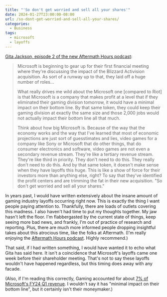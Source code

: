 ```yaml
---
title: "'So don't get worried and sell all your shares'"
date: 2024-01-27T23:00:00-08:00
url: /so-dont-get-worried-and-sell-all-your-shares/
categories:
  - Business
tags:
  - microsoft
  - layoffs
---
```


[Gita Jackson, episode 2 of the new Aftermath Hours podcast](https://sites.libsyn.com/506498/an-activision-blizzard-of-bad-news):

> Microsoft is beginning to gear up for their first financial meeting where they're discussing the impact of the Blizzard Activision acquisition. As sort of a runway up to that, they laid off a huge number of roles…
>
> What really drives me wild about the Microsoft one [compared to Riot] is that Microsoft is a company that makes profit at a level that if they eliminated their gaming division tomorrow, it would have a minimal impact on their bottom line. By that same token, they could keep their gaming division at exactly the same size and those 2,000 jobs would not actually impact their bottom line all that much.
>
> Think about how big Microsoft is. Because of the way that the economy works and the way that I've learned that most of economic projections are just sort of guesstimates and lies, video games for a company like Sony or Microsoft that do other things, that do consumer electronics and software, video games are not even a secondary revenue stream. They're like a tertiary revenue stream. They're like third in priority. They don't need to do this. They really don't need to do this. And by that same token, it doesn't make sense when they have layoffs this huge. This is like a show of force for their investors more than anything else, right? To say that they've identified the profit centers and are trimming the fat in their new acquisition. "So don't get worried and sell all your shares."

In years past, I would have written extensively about the insane amount of gaming industry layoffs occurring right now. This is exactly the thing I want people paying attention to. Thankfully, there are loads of outlets covering this madness. I also haven't had time to put my thoughts together. My jaw hasn't left the floor. I'm flabbergasted by the current state of things, keep seeing more bad news, and frankly, I'm out of practice of research and reporting. Plus, there are much more informed people dropping insightful takes about this atrocious time, like the folks at Aftermath. (I'm really enjoying the [Aftermath Hours podcast](https://aftermath.site/introducing-aftermath-hours-our-weekly-podcast). Highly recommend.)

That said, if I had written something, I would have wanted it to echo what Gita has said here. It isn't a coincidence that Microsoft's layoffs came one week before their shareholder meeting. That's not to say these layoffs wouldn't have happened regardless, but this timing does away with any facade.

(Also, if I'm reading this correctly, Gaming accounted for about [7% of Microsoft's FY24 Q1 revenue](https://www.microsoft.com/en-us/Investor/earnings/FY-2024-Q1/IRFinancialStatementsPopups?tag=us-gaap:SegmentReportingDisclosureTextBlock&title=More%20Personal%20Computing). I wouldn't say it has "minimal impact on their bottom line", but it certainly isn't their moneymaker.)
